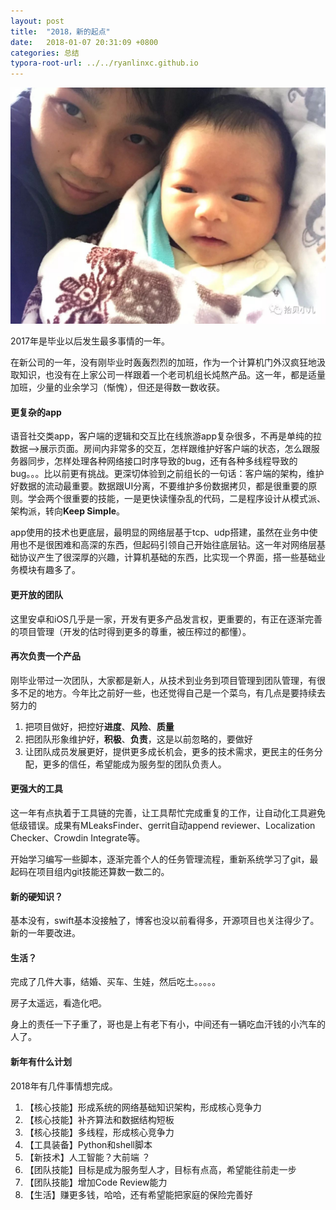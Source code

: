 ```yaml
---
layout: post
title:  "2018，新的起点"
date:   2018-01-07 20:31:09 +0800
categories: 总结
typora-root-url: ../../ryanlinxc.github.io
---
```


![0](/assets/0.jpeg)

2017年是毕业以后发生最多事情的一年。

在新公司的一年，没有刚毕业时轰轰烈烈的加班，作为一个计算机门外汉疯狂地汲取知识，也没有在上家公司一样跟着一个老司机组长炖熬产品。这一年，都是适量加班，少量的业余学习（惭愧），但还是得数一数收获。

#### 更复杂的app

语音社交类app，客户端的逻辑和交互比在线旅游app复杂很多，不再是单纯的拉数据——>展示页面。房间内非常多的交互，怎样跟维护好客户端的状态，怎么跟服务器同步，怎样处理各种网络接口时序导致的bug，还有各种多线程导致的bug。。。比以前更有挑战。更深切体验到之前组长的一句话：客户端的架构，维护好数据的流动最重要。数据跟UI分离，不要维护多份数据拷贝，都是很重要的原则。学会两个很重要的技能，一是更快读懂杂乱的代码，二是程序设计从模式派、架构派，转向**Keep Simple**。

app使用的技术也更底层，最明显的网络层基于tcp、udp搭建，虽然在业务中使用也不是很困难和高深的东西，但起码引领自己开始往底层钻。这一年对网络层基础协议产生了很深厚的兴趣，计算机基础的东西，比实现一个界面，搭一些基础业务模块有趣多了。

#### 更开放的团队

这里安卓和iOS几乎是一家，开发有更多产品发言权，更重要的，有正在逐渐完善的项目管理（开发的估时得到更多的尊重，被压榨过的都懂）。

#### 再次负责一个产品

刚毕业带过一次团队，大家都是新人，从技术到业务到项目管理到团队管理，有很多不足的地方。今年比之前好一些，也还觉得自己是一个菜鸟，有几点是要持续去努力的

1. 把项目做好，把控好**进度**、**风险**、**质量**
2. 把团队形象维护好，**积极**、**负责**，这是以前忽略的，要做好
3. 让团队成员发展更好，提供更多成长机会，更多的技术需求，更民主的任务分配，更多的信任，希望能成为服务型的团队负责人。

#### 更强大的工具

这一年有点执着于工具链的完善，让工具帮忙完成重复的工作，让自动化工具避免低级错误。成果有MLeaksFinder、gerrit自动append reviewer、Localization Checker、Crowdin Integrate等。

开始学习编写一些脚本，逐渐完善个人的任务管理流程，重新系统学习了git，最起码在项目组内git技能还算数一数二的。

#### 新的硬知识？

基本没有，swift基本没接触了，博客也没以前看得多，开源项目也关注得少了。新的一年要改进。

#### 生活？

完成了几件大事，结婚、买车、生娃，然后吃土。。。。。

房子太遥远，看造化吧。

身上的责任一下子重了，哥也是上有老下有小，中间还有一辆吃血汗钱的小汽车的人了。

#### 新年有什么计划

2018年有几件事情想完成。

1. 【核心技能】形成系统的网络基础知识架构，形成核心竞争力
2. 【核心技能】补齐算法和数据结构短板
3. 【核心技能】多线程，形成核心竞争力
4. 【工具装备】Python和shell脚本
5. 【新技术】人工智能？大前端 ？
6. 【团队技能】目标是成为服务型人才，目标有点高，希望能往前走一步
7. 【团队技能】增加Code Review能力
8. 【生活】赚更多钱，哈哈，还有希望能把家庭的保险完善好